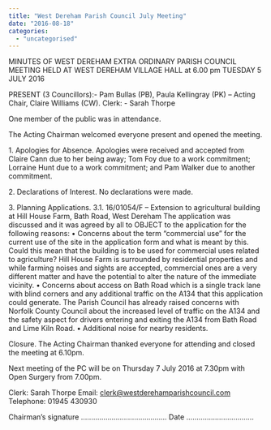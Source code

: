 ```yaml
---
title: "West Dereham Parish Council July Meeting"
date: "2016-08-18"
categories: 
  - "uncategorised"
---
```


MINUTES OF WEST DEREHAM EXTRA ORDINARY PARISH COUNCIL MEETING HELD AT WEST DEREHAM VILLAGE HALL at 6.00 pm TUESDAY 5 JULY 2016

PRESENT (3 Councillors):- Pam Bullas (PB), Paula Kellingray (PK) – Acting Chair, Claire Williams (CW). Clerk: - Sarah Thorpe

One member of the public was in attendance.

The Acting Chairman welcomed everyone present and opened the meeting.

1\. Apologies for Absence. Apologies were received and accepted from Claire Cann due to her being away; Tom Foy due to a work commitment; Lorraine Hunt due to a work commitment; and Pam Walker due to another commitment.

2\. Declarations of Interest. No declarations were made.

3\. Planning Applications. 3.1. 16/01054/F – Extension to agricultural building at Hill House Farm, Bath Road, West Dereham The application was discussed and it was agreed by all to OBJECT to the application for the following reasons: • Concerns about the term “commercial use” for the current use of the site in the application form and what is meant by this. Could this mean that the building is to be used for commercial uses related to agriculture? Hill House Farm is surrounded by residential properties and while farming noises and sights are accepted, commercial ones are a very different matter and have the potential to alter the nature of the immediate vicinity. • Concerns about access on Bath Road which is a single track lane with blind corners and any additional traffic on the A134 that this application could generate. The Parish Council has already raised concerns with Norfolk County Council about the increased level of traffic on the A134 and the safety aspect for drivers entering and exiting the A134 from Bath Road and Lime Kiln Road. • Additional noise for nearby residents.

Closure. The Acting Chairman thanked everyone for attending and closed the meeting at 6.10pm.

Next meeting of the PC will be on Thursday 7 July 2016 at 7.30pm with Open Surgery from 7.00pm.

Clerk: Sarah Thorpe Email: clerk@westderehamparishcouncil.com Telephone: 01945 430930

Chairman’s signature …………………………………… Date ……………………………
